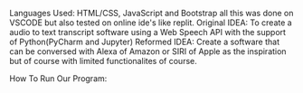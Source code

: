 Languages Used: HTML/CSS, JavaScript and Bootstrap all this was done on VSCODE but also tested on online ide's like replit.
Original IDEA: To create a audio to text transcript software using a Web Speech API with the support of Python(PyCharm and Jupyter)
Reformed IDEA: Create a software that can be conversed with Alexa of Amazon or SIRI of Apple as the inspiration but of course with limited functionalites of course.

How To Run Our Program:

